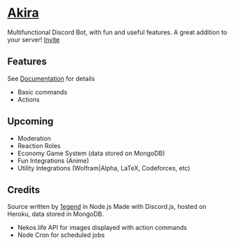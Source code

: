 # [Akira](https://1e9end.github.io/Akira)
Multifunctional Discord Bot, with fun and useful features. A great addition to your server! [Invite](https://discord.com/oauth2/authorize?client_id=798018191066136646&scope=bot&permissions=8)

## Features
See [Documentation](https://github.com/1e9end/Akira/blob/main/commands.md) for details
- Basic commands
- Actions

## Upcoming
- Moderation
- Reaction Roles
- Economy Game System (data stored on MongoDB)
- Fun Integrations (Anime)
- Utility Integrations (Wolfram|Alpha, LaTeX, Codeforces, etc)

## Credits
Source written by [1egend](1e9end.github.io) in Node.js
Made with Discord.js, hosted on Heroku, data stored in MongoDB.
- Nekos.life API for images displayed with action commands
- Node Cron for scheduled jobs
